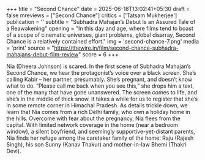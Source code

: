 +++
title = "Second Chance"
date = 2025-06-18T13:02:41+05:30
draft = false
mreviews = ["Second Chance"]
critics = ['Tatsam Mukherjee']
publication = ''
subtitle = "Subhadra Mahajan’s Debut Is an Assured Tale of a Reawakening"
opening = "In this day and age, where films tend to boast of a scope of cinematic universes, giant problems, global disarray, Second Chance is a relatively contained effort."
img = 'second-chance-7.png'
media = 'print'
source = "https://thewire.in/film/second-chance-subhadra-mahajans-debut-film-review"
score = 6
+++

Nia (Dheera Johnson) is scared. In the first scene of Subhadra Mahajan’s Second Chance, we hear the protagonist’s voice over a black screen. She’s calling Kabir – her partner, presumably. She’s pregnant, and doesn’t know what to do. “Please call me back when you see this,” she drops him a text, one of the many that have gone unanswered. The screen comes to life, and she’s in the middle of thick snow. It takes a while for us to register that she’s in some remote corner in Himachal Pradesh. As details trickle down, we learn that Nia comes from a rich Delhi family, who own a holiday home in the hills. Overcome with fear about the pregnancy, Nia flees from the capital. With limited network coverage in the home (near a bedroom window), a silent boyfriend, and seemingly supportive-yet-distant parents, Nia finds her refuge among the caretaker family of the home: Raju (Rajesh Singh), his son Sunny (Kanav Thakur) and mother-in-law Bhemi (Thakri Devi).
